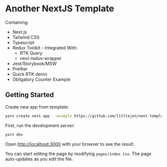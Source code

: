 # Another NextJS Template

Containing:

- Next.js
- Tailwind CSS
- Typescript
- Redux Toolkit - Integrated With:
  - RTK Query
  - next-redux-wrapper
- Jest/Storybook/MSW
- Prettier
- Quick RTK demo
- Obligatory Counter Example

## Getting Started

Create new app from template:

```bash
yarn create next-app --example https://github.com/littlejon/next-template
```

First, run the development server:

```bash
yarn dev
```

Open [http://localhost:3000](http://localhost:3000) with your browser to see the result.

You can start editing the page by modifying `pages/index.tsx`. The page auto-updates as you edit the file.
